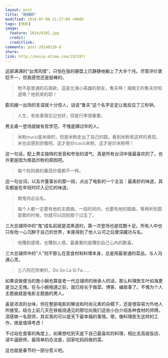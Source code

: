 ```yaml
---
layout: post
title: "總舖師"
modified: 2014-07-08 21:27:09 +0800
tags: [电影]
image:
  feature: 2014/0101.jpg
  credit: 
  creditlink: 
comments: post-20140120-0
share: 
link: http://movie.mtime.com/192197/
---
```


这部满满的“台湾风情”，只怕在我的硬盘上已静静地躺上了大半个月。尽管评价褒贬不一，但我感觉还是挺棒的。

> 牠不是普通的石斑欸，這是北海小英雄的朋友，魯夫啊！海賊王的魯夫你知道嗎？他抓來的耶！

膨风嫂一出场的言语就十分惊人，话说“鲁夫”这个名字足足让我反应了三秒钟。

> 人生，有些事情忘记也好，但是行李很重要。

男主甫一登场就破有哲学范，不愧是蹲过牢的人。

> 米粉<small>(hun3)</small>是米做的，但是米粉走出了自己的路。看到米粉有这样的表现，米也会感到骄傲吧。这才是炒<small>(cao3)</small>米粉，这才是炒米粉啊！

这一句话，配上男主独特的发音和夸张的语气，真是所有台词中我最喜欢的了。也许更是因为南昌炒粉的原因吧。

> 每个妈妈做的番茄炒蛋都不一样。

这一句台词，以及许董事长的那一段，点出了电影的一个主旨：最美妙的味道，其实都是在年轻时印入记忆的味道。

> 做鬼何必出名。

> 每个人都一定要有他的主题曲，一段时间内，也要有他的插曲，等再听到那首歌的时候，你就可以回到那个过去了。

三大总铺师中的“鬼”成名前就是混黑道的，第一次登场也是炫酷十足。所有人中也只有他一心沉醉于自己的世界，末尾得到了他人认可之后便深藏功与名。

> 他賺到感情，也賺到人情，最重要的是賺到自己心內的歡喜。

三大总铺师中的“人”则不那么在意食材和料理本身，总是用最普通的菜品，与人沟通心灵。

> 三八阿花吹喇叭，Do So La Si Fa……

如果说做便当的詹小婉也算是老一代总铺师的继承人的话，那么料理医生叶如海更是当之无愧。在与小婉相遇之前，就已经长于做菜、博客、编故事了。不愧为个人主题曲就是电影主题曲的男人。

虽是浓浓的台味，但在整部电影的解说和时尚元素的杂糅下，还是很容易为外地人所接受。结合上前几天在铁板烧遇见的那位向我们这些小白介绍各种食材的师傅，深感做一名厨师，其实真的可以是天下最幸福的事情。嗯，像料理医生这样的工作，很是值得考虑！

不过站在食客的角度上，如果想吃到天底下自己最喜欢的料理，相比去高级饭店、请牛逼厨师，最简单的办法是，回家吃妈妈做的菜。

这也就是春节的一部分意义吧。

